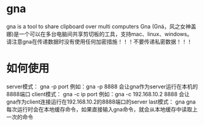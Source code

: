 # gna
gna is a tool to share clipboard over multi computers
Gna (Gná，风之女神盖娜)是一个可以在多台电脑间共享剪切板的工具，支持mac、linux、windows。
请注意gna在传递数据时没有使用任何加密措施！！！不要传递私密数据！！！

# 如何使用

server模式：
gna -p port
例如：gna -p 8888 会让gna作为server运行在本机的8888端口
client模式：
gna -c ip port
例如：gna -c 192.168.10.2 8888 会让gna作为client连接运行在192.168.10.2的8888端口的server
last模式：
gna
gna每次运行时会在本地缓存命令，如果直接输入gna命令，就会从本地缓存中读取上一次的命令
